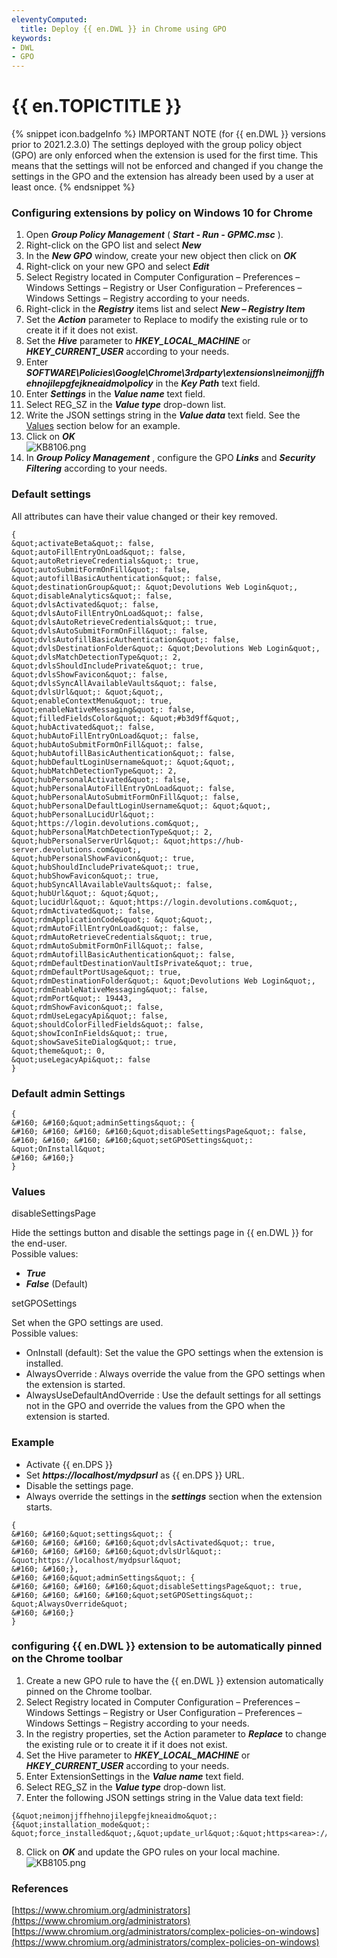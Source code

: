 ```yaml
---
eleventyComputed:
  title: Deploy {{ en.DWL }} in Chrome using GPO
keywords:
- DWL
- GPO
---
```

# {{ en.TOPICTITLE }}  
{% snippet icon.badgeInfo %}
IMPORTANT NOTE (for {{ en.DWL }} versions prior to 2021.2.3.0)
The settings deployed with the group policy object (GPO) are only enforced when the extension is used for the first time. This means that the settings will not be enforced and changed if you change the settings in the GPO and the extension has already been used by a user at least once.
{% endsnippet %}  

### Configuring extensions by policy on Windows 10 for Chrome
1. Open ***Group Policy Management*** ( ***Start - Run - GPMC.msc*** ).
1. Right-click on the GPO list and select ***New***
1. In the ***New GPO*** window, create your new object then click on ***OK***
1. Right-click on your new GPO and select ***Edit***
1. Select Registry located in Computer Configuration – Preferences – Windows Settings – Registry or User Configuration – Preferences – Windows Settings – Registry according to your needs.
1. Right-click in the ***Registry*** items list and select ***New – Registry Item***
1. Set the ***Action*** parameter to Replace to modify the existing rule or to create it if it does not exist.
1. Set the ***Hive*** parameter to ***HKEY_LOCAL_MACHINE*** or ***HKEY_CURRENT_USER*** according to your needs.
1. Enter ***SOFTWARE\Policies\Google\Chrome\3rdparty\extensions\neimonjjffhehnojilepgfejkneaidmo\policy*** in the ***Key Path*** text field.
1. Enter ***Settings*** in the ***Value name*** text field.
1. Select REG_SZ in the ***Value type*** drop-down list.
1. Write the JSON settings string in the ***Value data*** text field. See the <a href="#values">Values</a> section below for an example.
1. Click on ***OK***  
![KB8106.png](/img/en/kb/KB8106.png)
1. In ***Group Policy Management*** , configure the GPO ***Links*** and ***Security Filtering*** according to your needs.
### Default settings
All attributes can have their value changed or their key removed.
```
{
&quot;activateBeta&quot;: false,
&quot;autoFillEntryOnLoad&quot;: false,
&quot;autoRetrieveCredentials&quot;: true,
&quot;autoSubmitFormOnFill&quot;: false,
&quot;autofillBasicAuthentication&quot;: false,
&quot;destinationGroup&quot;: &quot;Devolutions Web Login&quot;,
&quot;disableAnalytics&quot;: false,
&quot;dvlsActivated&quot;: false,
&quot;dvlsAutoFillEntryOnLoad&quot;: false,
&quot;dvlsAutoRetrieveCredentials&quot;: true,
&quot;dvlsAutoSubmitFormOnFill&quot;: false,
&quot;dvlsAutofillBasicAuthentication&quot;: false,
&quot;dvlsDestinationFolder&quot;: &quot;Devolutions Web Login&quot;,
&quot;dvlsMatchDetectionType&quot;: 2,
&quot;dvlsShouldIncludePrivate&quot;: true,
&quot;dvlsShowFavicon&quot;: false,
&quot;dvlsSyncAllAvailableVaults&quot;: false,
&quot;dvlsUrl&quot;: &quot;&quot;,
&quot;enableContextMenu&quot;: true,
&quot;enableNativeMessaging&quot;: false,
&quot;filledFieldsColor&quot;: &quot;#b3d9ff&quot;,
&quot;hubActivated&quot;: false,
&quot;hubAutoFillEntryOnLoad&quot;: false,
&quot;hubAutoSubmitFormOnFill&quot;: false,
&quot;hubAutofillBasicAuthentication&quot;: false,
&quot;hubDefaultLoginUsername&quot;: &quot;&quot;,
&quot;hubMatchDetectionType&quot;: 2,
&quot;hubPersonalActivated&quot;: false,
&quot;hubPersonalAutoFillEntryOnLoad&quot;: false,
&quot;hubPersonalAutoSubmitFormOnFill&quot;: false,
&quot;hubPersonalDefaultLoginUsername&quot;: &quot;&quot;,
&quot;hubPersonalLucidUrl&quot;: &quot;https://login.devolutions.com&quot;,
&quot;hubPersonalMatchDetectionType&quot;: 2,
&quot;hubPersonalServerUrl&quot;: &quot;https://hub-server.devolutions.com&quot;,
&quot;hubPersonalShowFavicon&quot;: true,
&quot;hubShouldIncludePrivate&quot;: true,
&quot;hubShowFavicon&quot;: true,
&quot;hubSyncAllAvailableVaults&quot;: false,
&quot;hubUrl&quot;: &quot;&quot;,
&quot;lucidUrl&quot;: &quot;https://login.devolutions.com&quot;,
&quot;rdmActivated&quot;: false,
&quot;rdmApplicationCode&quot;: &quot;&quot;,
&quot;rdmAutoFillEntryOnLoad&quot;: false,
&quot;rdmAutoRetrieveCredentials&quot;: true,
&quot;rdmAutoSubmitFormOnFill&quot;: false,
&quot;rdmAutofillBasicAuthentication&quot;: false,
&quot;rdmDefaultDestinationVaultIsPrivate&quot;: true,
&quot;rdmDefaultPortUsage&quot;: true,
&quot;rdmDestinationFolder&quot;: &quot;Devolutions Web Login&quot;,
&quot;rdmEnableNativeMessaging&quot;: false,
&quot;rdmPort&quot;: 19443,
&quot;rdmShowFavicon&quot;: false,
&quot;rdmUseLegacyApi&quot;: false,
&quot;shouldColorFilledFields&quot;: false,
&quot;showIconInFields&quot;: true,
&quot;showSaveSiteDialog&quot;: true,
&quot;theme&quot;: 0,
&quot;useLegacyApi&quot;: false
}
```
### Default admin Settings
```
{
&#160; &#160;&quot;adminSettings&quot;: {
&#160; &#160; &#160; &#160;&quot;disableSettingsPage&quot;: false,
&#160; &#160; &#160; &#160;&quot;setGPOSettings&quot;: &quot;OnInstall&quot;
&#160; &#160;}
}
```
### Values
<a name="values"></a>
disableSettingsPage  

Hide the settings button and disable the settings page in {{ en.DWL }} for the end-user.  
Possible values:  
* ***True***
* ***False*** (Default)  

setGPOSettings  

Set when the GPO settings are used.  
Possible values:  
* OnInstall (default): Set the value the GPO settings when the extension is installed.
* AlwaysOverride : Always override the value from the GPO settings when the extension is started.
* AlwaysUseDefaultAndOverride : Use the default settings for all settings not in the GPO and override the values from the GPO when the extension is started.
### Example
* Activate {{ en.DPS }}
* Set ***https<area>://localhost/mydpsurl*** as {{ en.DPS }} URL.
* Disable the settings page.
* Always override the settings in the ***settings*** section when the extension starts.
```
{
&#160; &#160;&quot;settings&quot;: {
&#160; &#160; &#160; &#160;&quot;dvlsActivated&quot;: true,
&#160; &#160; &#160; &#160;&quot;dvlsUrl&quot;: &quot;https://localhost/mydpsurl&quot;
&#160; &#160;},
&#160; &#160;&quot;adminSettings&quot;: {
&#160; &#160; &#160; &#160;&quot;disableSettingsPage&quot;: true,
&#160; &#160; &#160; &#160;&quot;setGPOSettings&quot;: &quot;AlwaysOverride&quot;
&#160; &#160;}
}
```
### configuring {{ en.DWL }} extension to be automatically pinned on the Chrome toolbar
1. Create a new GPO rule to have the {{ en.DWL }} extension automatically pinned on the Chrome toolbar.
1. Select Registry located in Computer Configuration – Preferences – Windows Settings – Registry or User Configuration – Preferences – Windows Settings – Registry according to your needs.
1. In the registry properties, set the Action parameter to ***Replace*** to change the existing rule or to create it if it does not exist.
1. Set the Hive parameter to ***HKEY_LOCAL_MACHINE*** or ***HKEY_CURRENT_USER*** according to your needs.
1. Enter ExtensionSettings in the ***Value name*** text field.
1. Select REG_SZ in the ***Value type*** drop-down list.
1. Enter the following JSON settings string in the Value data text field:
```
{&quot;neimonjjffhehnojilepgfejkneaidmo&quot;: {&quot;installation_mode&quot;: &quot;force_installed&quot;,&quot;update_url&quot;:&quot;https<area>://clients2.google.com/service/update2/crx&quot;,&quot;toolbar_pin&quot;:&quot;force_pinned&quot;}}
```
8. Click on ***OK*** and update the GPO rules on your local machine.  
![KB8105.png](/img/en/kb/KB8105.png)
### References
[https://www.chromium.org/administrators](https://www.chromium.org/administrators)  
[https://www.chromium.org/administrators/complex-policies-on-windows](https://www.chromium.org/administrators/complex-policies-on-windows)
